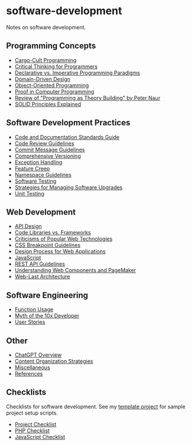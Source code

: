 # software-development
Notes on software development.

## Programming Concepts

* [Cargo-Cult Programming](docs/cargo_cult.md)
* [Critical Thinking for Programmers](docs/critical_thinking.md)
* [Declarative vs. Imperative Programming Paradigms](docs/declarative_programming.md)
* [Domain-Driven Design](docs/domain-driven_design.md)
* [Object-Oriented Programming](docs/oop.md)
* [Proof in Computer Programming](docs/proof.md)
* [Review of "Programming as Theory Building" by Peter Naur](docs/theory_building.md)
* [SOLID Principles Explained](docs/solid_principles.md)

## Software Development Practices

* [Code and Documentation Standards Guide](docs/coding_standards.md)
* [Code Review Guidelines](docs/code_reviews.md)
* [Commit Message Guidelines](docs/commit_messages.md) 
* [Comprehensive Versioning](docs/versioning.md)
* [Exception Handling](docs/exception_handling.md)
* [Feature Creep](docs/feature_creep.md)
* [Namespace Guidelines](docs/namespaces.md)
* [Software Testing](docs/software_testing.md)
* [Strategies for Managing Software Upgrades](docs/upgrade_strategy.md)
* [Unit Testing](docs/unit_testing.md)

## Web Development

* [API Design](docs/api_design.md)
* [Code Libraries vs. Frameworks](docs/code_libraries.md)
* [Criticisms of Popular Web Technologies](docs/tech_criticisms.md)
* [CSS Breakpoint Guidelines](docs/css_breakpoints.md) 
* [Design Process for Web Applications](docs/design_process.md)
* [JavaScript](docs/javascript.md)
* [REST API Guidelines](docs/rest_apis.md)
* [Understanding Web Components and PageMaker](docs/web_components.md)
* [Web-Last Architecture](docs/web-last.md)

## Software Engineering

* [Function Usage](docs/functions.md)
* [Myth of the 10x Developer](docs/10x_developer_myth.md)
* [User Stories](docs/user_stories.md)

## Other

* [ChatGPT Overview](docs/chatgpt.md) 
* [Content Organization Strategies](docs/organizing.md)
* [Miscellaneous](docs/misc.md)
* [References](docs/references.md)

## Checklists

Checklists for software development. See my [template
project](https://github.com/douglasgreen/template) for sample project setup
scripts.

* [Project Checklist](docs/checklist.project.md)
* [PHP Checklist](docs/checklist/php.md)
* [JavaScript Checklist](docs/checklist/js.md)
